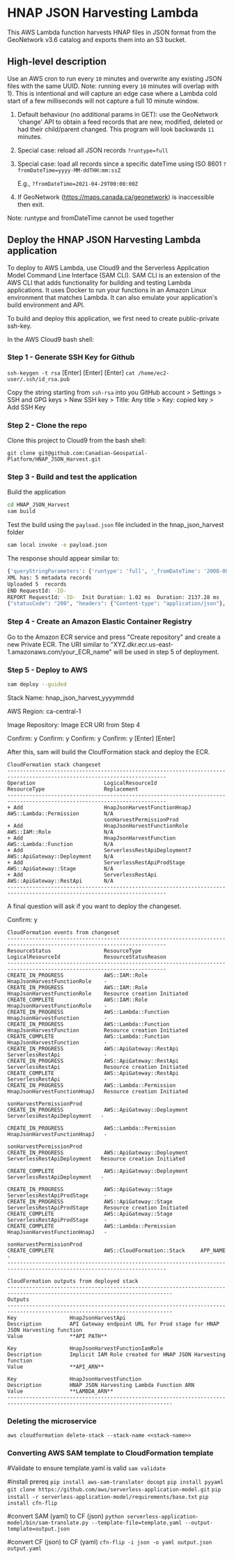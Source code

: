 # HNAP JSON Harvesting Lambda

This AWS Lambda function harvests HNAP files in JSON format from the GeoNetwork v3.6 catalog and exports them into an S3 bucket.

## High-level description

Use an AWS cron to run every `10` minutes and overwrite any existing JSON files with the same UUID. Note: running every `10` minutes will overlap with 1). This is intentional and will capture an edge case where a Lambda cold start of a few milliseconds will not capture a full 10 minute window.

1) Default behaviour (no additional params in GET): use the GeoNetwork 'change' API to obtain a feed records that are new, modified, deleted or had their child/parent changed. This program will look backwards `11` minutes.

2) Special case: reload all JSON records
    `?runtype=full`

3) Special case: load all records since a specific dateTime using ISO 8601
    `?fromDateTime=yyyy-MM-ddTHH:mm:ssZ`

    E.g., `?fromDateTime=2021-04-29T00:00:00Z`

4) If GeoNetwork (https://maps.canada.ca/geonetwork) is inaccessible then exit.

Note: runtype and fromDateTime cannot be used together

## Deploy the HNAP JSON Harvesting Lambda application

To deploy to AWS Lambda, use Cloud9 and the Serverless Application Model Command Line Interface (SAM CLI). SAM CLI is an extension of the AWS CLI that adds functionality for building and testing Lambda applications. It uses Docker to run your functions in an Amazon Linux environment that matches Lambda. It can also emulate your application's build environment and API.

To build and deploy this application, we first need to create public-private ssh-key.

In the AWS Cloud9 bash shell:

### Step 1 - Generate SSH Key for Github

`ssh-keygen -t rsa`
[Enter] [Enter] [Enter]
`cat /home/ec2-user/.ssh/id_rsa.pub`

Copy the string starting from `ssh-rsa` into you GitHub account > Settings > SSH and GPG keys > New SSH key > Title: Any title > Key: copied key > Add SSH Key

### Step 2 - Clone the repo

Clone this project to Cloud9 from the bash shell:

`git clone git@github.com:Canadian-Geospatial-Platform/HNAP_JSON_Harvest.git`

### Step 3 - Build and test the application

Build the application

```bash
cd HNAP_JSON_Harvest
sam build
```

Test the build using the `payload.json` file included in the hnap_json_harvest folder

```bash
sam local invoke -e payload.json
```

The response should appear similar to:
```bash
{'queryStringParameters': {'runtype': 'full', '_fromDateTime': '2008-08-30T01:45:36.123Z'}}
XML has: 5 metadata records
Uploaded 5  records
END RequestId: -ID-
REPORT RequestId: -ID-  Init Duration: 1.02 ms  Duration: 2137.28 ms    Billed Duration: 2200 ms        Memory Size: 128 MB    Max Memory Used: 128 MB
{"statusCode": "200", "headers": {"Content-type": "application/json"}, "body": "{\n    \"statusCode\": \"200\",\n    \"message\": \"Reloading all JSON records......5 record(s) harvested into hnap-test-bucket1\"\n}
```

### Step 4 - Create an Amazon Elastic Container Registry

Go to the Amazon ECR service and press "Create repository" and create a new Private ECR. The URI similar to "XYZ.dkr.ecr.us-east-1.amazonaws.com/your_ECR_name" will be used in step 5 of deployment.

### Step 5 - Deploy to AWS

```bash
sam deploy --guided
```

Stack Name: hnap_json_harvest_yyyymmdd

AWS Region: ca-central-1

Image Repository: Image ECR URI from Step 4

Confirm: y
Confirm: y
Confirm: y
Confirm: y
[Enter]
[Enter]

After this, sam will build the CloufFormation stack and deploy the ECR.

```
CloudFormation stack changeset
-------------------------------------------------------------------------------------------------------------------------
Operation                      LogicalResourceId              ResourceType                   Replacement                  
-------------------------------------------------------------------------------------------------------------------------
+ Add                          HnapJsonHarvestFunctionHnapJ   AWS::Lambda::Permission        N/A                          
                               sonHarvestPermissionProd                                                                   
+ Add                          HnapJsonHarvestFunctionRole    AWS::IAM::Role                 N/A                          
+ Add                          HnapJsonHarvestFunction        AWS::Lambda::Function          N/A                          
+ Add                          ServerlessRestApiDeployment7   AWS::ApiGateway::Deployment    N/A                          
+ Add                          ServerlessRestApiProdStage     AWS::ApiGateway::Stage         N/A                          
+ Add                          ServerlessRestApi              AWS::ApiGateway::RestApi       N/A                          
-------------------------------------------------------------------------------------------------------------------------
```

A final question will ask if you want to deploy the changeset.

Confirm: y

```
CloudFormation events from changeset
-------------------------------------------------------------------------------------------------------------------------
ResourceStatus                 ResourceType                   LogicalResourceId              ResourceStatusReason         
-------------------------------------------------------------------------------------------------------------------------
CREATE_IN_PROGRESS             AWS::IAM::Role                 HnapJsonHarvestFunctionRole    -                            
CREATE_IN_PROGRESS             AWS::IAM::Role                 HnapJsonHarvestFunctionRole    Resource creation Initiated  
CREATE_COMPLETE                AWS::IAM::Role                 HnapJsonHarvestFunctionRole    -                            
CREATE_IN_PROGRESS             AWS::Lambda::Function          HnapJsonHarvestFunction        -                            
CREATE_IN_PROGRESS             AWS::Lambda::Function          HnapJsonHarvestFunction        Resource creation Initiated  
CREATE_COMPLETE                AWS::Lambda::Function          HnapJsonHarvestFunction        -                            
CREATE_IN_PROGRESS             AWS::ApiGateway::RestApi       ServerlessRestApi              -                            
CREATE_IN_PROGRESS             AWS::ApiGateway::RestApi       ServerlessRestApi              Resource creation Initiated  
CREATE_COMPLETE                AWS::ApiGateway::RestApi       ServerlessRestApi              -                            
CREATE_IN_PROGRESS             AWS::Lambda::Permission        HnapJsonHarvestFunctionHnapJ   Resource creation Initiated  
                                                              sonHarvestPermissionProd                                    
CREATE_IN_PROGRESS             AWS::ApiGateway::Deployment    ServerlessRestApiDeployment   -                            
                                                                                                                 
CREATE_IN_PROGRESS             AWS::Lambda::Permission        HnapJsonHarvestFunctionHnapJ   -                            
                                                              sonHarvestPermissionProd                                    
CREATE_IN_PROGRESS             AWS::ApiGateway::Deployment    ServerlessRestApiDeployment   Resource creation Initiated  
                                                                                                                 
CREATE_COMPLETE                AWS::ApiGateway::Deployment    ServerlessRestApiDeployment   -                            
                                                                                                                 
CREATE_IN_PROGRESS             AWS::ApiGateway::Stage         ServerlessRestApiProdStage     -                            
CREATE_IN_PROGRESS             AWS::ApiGateway::Stage         ServerlessRestApiProdStage     Resource creation Initiated  
CREATE_COMPLETE                AWS::ApiGateway::Stage         ServerlessRestApiProdStage     -                            
CREATE_COMPLETE                AWS::Lambda::Permission        HnapJsonHarvestFunctionHnapJ   -                            
                                                              sonHarvestPermissionProd                                    
CREATE_COMPLETE                AWS::CloudFormation::Stack     APP_NAME            -                            
-------------------------------------------------------------------------------------------------------------------------

CloudFormation outputs from deployed stack
---------------------------------------------------------------------------------------------------------------------------
Outputs                                                                                                                   
---------------------------------------------------------------------------------------------------------------------------
Key                 HnapJsonHarvestApi                                                                                    
Description         API Gateway endpoint URL for Prod stage for HNAP JSON Harvesting function                             
Value               **API PATH**               

Key                 HnapJsonHarvestFunctionIamRole                                                                        
Description         Implicit IAM Role created for HNAP JSON Harvesting function                                           
Value               **API_ARN**           

Key                 HnapJsonHarvestFunction                                                                               
Description         HNAP JSON Harvesting Lambda Function ARN                                                              
Value               **LAMBDA_ARN**                                                                                 
---------------------------------------------------------------------------------------------------------------------------
```

### Deleting the microservice

`aws cloudformation delete-stack --stack-name <<stack-name>>`
    
    
### Converting AWS SAM template to CloudFormation template

#Validate to ensure template.yaml is valid
`sam validate`

#install prereq
`pip install aws-sam-translator docopt`
`pip install pyyaml`
`git clone https://github.com/aws/serverless-application-model.git`
`pip install -r serverless-application-model/requirements/base.txt`
`pip install cfn-flip`

#convert SAM (yaml) to CF (json)
`python serverless-application-model/bin/sam-translate.py --template-file=template.yaml --output-template=output.json`

#convert CF (json) to CF (yaml)
`cfn-flip -i json -o yaml output.json output.yaml`
    
